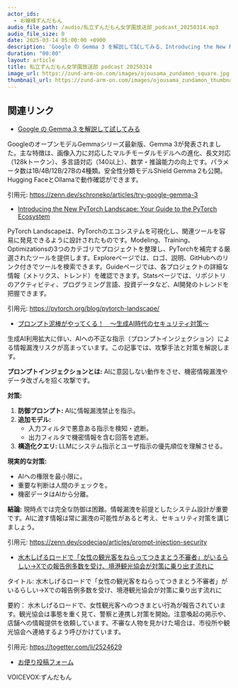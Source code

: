 ```yaml
---
actor_ids:
  - お嬢様ずんだもん
audio_file_path: /audio/私立ずんだもん女学園放送部_podcast_20250314.mp3
audio_file_size: 0
date: 2025-03-14 05:00:00 +0900
description: 'Google の Gemma 3 を解説して試してみる、Introducing the New PyTorch Landscape: Your Guide to the PyTorch Ecosystem、プロンプト泥棒がやってくる！　〜生成AI時代のセキュリティ対策〜、水木しげるロードで「女性の観光客をねらってつきまとう不審者」がいるらしい→Xでの報告例多数を受け、境港観光協会が対策に乗り出す流れに'
duration: "00:00"
layout: article
title: 私立ずんだもん女学園放送部 podcast 20250314
image_url: https://zund-arm-on.com/images/ojousama_zundamon_square.jpg
thumbnail_url: https://zund-arm-on.com/images/ojousama_zundamon_thumbnail.jpg
---
```


## 関連リンク


- [Google の Gemma 3 を解説して試してみる](https://zenn.dev/schroneko/articles/try-google-gemma-3)  


GoogleのオープンモデルGemmaシリーズ最新版、Gemma 3が発表されました。主な特徴は、画像入力に対応したマルチモーダルモデルへの進化、長文対応（128kトークン）、多言語対応（140以上）、数学・推論能力の向上です。パラメータ数は1B/4B/12B/27Bの4種類。安全性分類モデルShield Gemma 2も公開。Hugging FaceとOllamaで動作確認ができます。


引用元: https://zenn.dev/schroneko/articles/try-google-gemma-3


- [Introducing the New PyTorch Landscape: Your Guide to the PyTorch Ecosystem](https://pytorch.org/blog/pytorch-landscape/)  


PyTorch Landscapeは、PyTorchのエコシステムを可視化し、関連ツールを容易に発見できるように設計されたものです。Modeling、Training、Optimizationsの3つのカテゴリでプロジェクトを整理し、PyTorchを補完する厳選されたツールを提供します。Exploreページでは、ロゴ、説明、GitHubへのリンク付きでツールを検索できます。Guideページでは、各プロジェクトの詳細な情報（メトリクス、トレンド）を確認できます。Statsページでは、リポジトリのアクティビティ、プログラミング言語、投資データなど、AI開発のトレンドを把握できます。


引用元: https://pytorch.org/blog/pytorch-landscape/


- [プロンプト泥棒がやってくる！　〜生成AI時代のセキュリティ対策〜](https://zenn.dev/codeciao/articles/prompt-injection-security)  


生成AI利用拡大に伴い、AIへの不正な指示（プロンプトインジェクション）による情報漏洩リスクが高まっています。この記事では、攻撃手法と対策を解説します。

**プロンプトインジェクションとは:** AIに意図しない動作をさせ、機密情報漏洩やデータ改ざんを招く攻撃です。

**対策:**
1.  **防御プロンプト:** AIに情報漏洩禁止を指示。
2.  **追加モデル:** 
    *   入力フィルタで悪意ある指示を検知・遮断。
    *   出力フィルタで機密情報を含む回答を遮断。
3.  **構造化クエリ:** LLMにシステム指示とユーザ指示の優先順位を理解させる。

**現実的な対策:**
*   AIへの権限を最小限に。
*   重要な判断は人間のチェックを。
*   機密データはAIから分離。

**結論:**
現時点では完全な防御は困難。情報漏洩を前提としたシステム設計が重要です。AIに渡す情報は常に漏洩の可能性があると考え、セキュリティ対策を講じましょう。


引用元: https://zenn.dev/codeciao/articles/prompt-injection-security


- [水木しげるロードで「女性の観光客をねらってつきまとう不審者」がいるらしい→Xでの報告例多数を受け、境港観光協会が対策に乗り出す流れに](https://togetter.com/li/2524629)  

タイトル: 水木しげるロードで「女性の観光客をねらってつきまとう不審者」がいるらしい→Xでの報告例多数を受け、境港観光協会が対策に乗り出す流れに

要約：
水木しげるロードで、女性観光客へのつきまとい行為が報告されています。観光協会は事態を重く見て、警察と連携し対策を開始。注意喚起の掲示や、店舗への情報提供を依頼しています。不審な人物を見かけた場合は、市役所や観光協会へ連絡するよう呼びかけています。


引用元: https://togetter.com/li/2524629



- [お便り投稿フォーム](https://forms.gle/ffg4JTfqdiqK62qf9)

VOICEVOX:ずんだもん
